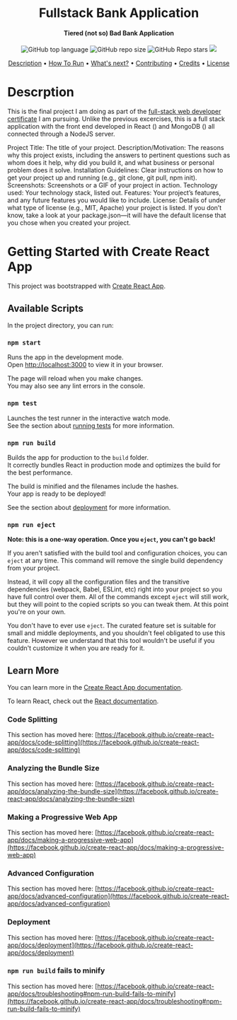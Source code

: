 <h1 align="center">
  Fullstack Bank Application
  <br>
</h1>
<h4 align="center">Tiered (not so) Bad Bank Application</h4>

<p align="center">
<a href="https://validator.nu/?doc=https://jlulloaa.github.io/fullstack-bankapp">
<!-- <img alt="W3C Validation" src="https://img.shields.io/w3c-validation/html?logo=w3c&style=plastic&targetUrl=https%3A%2F%2Fjlulloaa.github.io%2Fpacmen"> -->
</a>
  <img alt="GitHub top language" src="https://img.shields.io/github/languages/top/jlulloaa/fullstack-bankapp?style=plastic">
  <img alt="GitHub repo size" src="https://img.shields.io/github/repo-size/jlulloaa/fullstack-bankapp?color=yellow&style=plastic">
  <img alt="GitHub Repo stars" src="https://img.shields.io/github/stars/jlulloaa/fullstack-bankapp?style=plastic">
  <a href="https://github.com/jlulloaa/fullstack-bankapp/blob/master/LICENSE.md" target="_blank"> <img src="https://img.shields.io/github/license/jlulloaa/fullstack-bankapp?style=plastic"></a>

</p>

<p align="center">
  <a href="#description">Description</a> •
  <!-- <a href="#file-manifest">Files</a> • -->
  <a href="#how-to-run">How To Run</a> •
  <a href="#roadmap-of-future-improvements">What's next?</a> •
  <a href="#contributing">Contributing</a> •
  <a href="#credits">Credits</a> •
  <a href="#license-information">License</a>
</p>


# Descrption
This is the final project I am doing as part of the [full-stack web developer certificate](https://executive-ed.xpro.mit.edu/professional-certificate-coding) I am pursuing. Unlike the previous excercises, this is a full stack application with the front end developed in React () and MongoDB () all connected through a NodeJS server.


Project Title: The title of your project.
Description/Motivation: The reasons why this project exists, including the answers to pertinent questions such as whom does it help, why did you build it, and what business or personal problem does it solve.
Installation Guidelines: Clear instructions on how to get your project up and running (e.g., git clone, git pull, npm init).
Screenshots: Screenshots or a GIF of your project in action.
Technology used: Your technology stack, listed out. 
Features: Your project’s features, and any future features you would like to include.
License: Details of under what type of license (e.g., MIT, Apache) your project is listed. If you don’t know, take a look at your package.json—it will have the default license that you chose when you created your project.



# Getting Started with Create React App

This project was bootstrapped with [Create React App](https://github.com/facebook/create-react-app).

## Available Scripts

In the project directory, you can run:

### `npm start`

Runs the app in the development mode.\
Open [http://localhost:3000](http://localhost:3000) to view it in your browser.

The page will reload when you make changes.\
You may also see any lint errors in the console.

### `npm test`

Launches the test runner in the interactive watch mode.\
See the section about [running tests](https://facebook.github.io/create-react-app/docs/running-tests) for more information.

### `npm run build`

Builds the app for production to the `build` folder.\
It correctly bundles React in production mode and optimizes the build for the best performance.

The build is minified and the filenames include the hashes.\
Your app is ready to be deployed!

See the section about [deployment](https://facebook.github.io/create-react-app/docs/deployment) for more information.

### `npm run eject`

**Note: this is a one-way operation. Once you `eject`, you can't go back!**

If you aren't satisfied with the build tool and configuration choices, you can `eject` at any time. This command will remove the single build dependency from your project.

Instead, it will copy all the configuration files and the transitive dependencies (webpack, Babel, ESLint, etc) right into your project so you have full control over them. All of the commands except `eject` will still work, but they will point to the copied scripts so you can tweak them. At this point you're on your own.

You don't have to ever use `eject`. The curated feature set is suitable for small and middle deployments, and you shouldn't feel obligated to use this feature. However we understand that this tool wouldn't be useful if you couldn't customize it when you are ready for it.

## Learn More

You can learn more in the [Create React App documentation](https://facebook.github.io/create-react-app/docs/getting-started).

To learn React, check out the [React documentation](https://reactjs.org/).

### Code Splitting

This section has moved here: [https://facebook.github.io/create-react-app/docs/code-splitting](https://facebook.github.io/create-react-app/docs/code-splitting)

### Analyzing the Bundle Size

This section has moved here: [https://facebook.github.io/create-react-app/docs/analyzing-the-bundle-size](https://facebook.github.io/create-react-app/docs/analyzing-the-bundle-size)

### Making a Progressive Web App

This section has moved here: [https://facebook.github.io/create-react-app/docs/making-a-progressive-web-app](https://facebook.github.io/create-react-app/docs/making-a-progressive-web-app)

### Advanced Configuration

This section has moved here: [https://facebook.github.io/create-react-app/docs/advanced-configuration](https://facebook.github.io/create-react-app/docs/advanced-configuration)

### Deployment

This section has moved here: [https://facebook.github.io/create-react-app/docs/deployment](https://facebook.github.io/create-react-app/docs/deployment)

### `npm run build` fails to minify

This section has moved here: [https://facebook.github.io/create-react-app/docs/troubleshooting#npm-run-build-fails-to-minify](https://facebook.github.io/create-react-app/docs/troubleshooting#npm-run-build-fails-to-minify)
